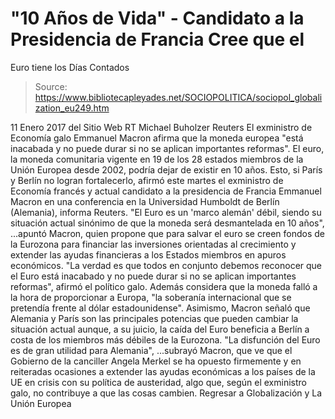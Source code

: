 # "10 Años de Vida" - Candidato a la Presidencia de Francia Cree que el 
Euro tiene los Días Contados

> Source: https://www.bibliotecapleyades.net/SOCIOPOLITICA/sociopol_globalization_eu249.htm

11 Enero 2017
del Sitio Web RT Michael Buholzer Reuters
El exministro de Economía galo
Emmanuel Macron
afirma que la moneda europea
"está inacabada y no puede durar
si no se aplican importantes reformas".
El euro, la moneda comunitaria vigente en 19 de los 28 estados miembros de la Unión Europea desde 2002, podría dejar de existir en 10 años.
Esto, si París y Berlín no logran fortalecerlo, afirmó este martes el exministro de Economía francés y actual candidato a la presidencia de Francia Emmanuel Macron en una conferencia en la Universidad Humboldt de Berlín (Alemania), informa Reuters.
"El Euro es un 'marco alemán' débil, siendo su situación actual sinónimo de que la moneda será desmantelada en 10 años",
...apuntó Macron, quien propone que para salvar el euro se creen fondos de la Eurozona para financiar las inversiones orientadas al crecimiento y extender las ayudas financieras a los Estados miembros en apuros económicos.
"La verdad es que todos en conjunto debemos reconocer que el Euro está inacabado y no puede durar si no se aplican importantes reformas", afirmó el político galo.
Además considera que la moneda falló a la hora de proporcionar a Europa,
"la soberanía internacional que se pretendía frente al dólar estadounidense".
Asimismo, Macron señaló que Alemania y París son las principales potencias que pueden cambiar la situación actual aunque, a su juicio, la caída del Euro beneficia a Berlín a costa de los miembros más débiles de la Eurozona.
"La disfunción del Euro es de gran utilidad para Alemania",
...subrayó Macron, que ve que el Gobierno de la canciller Angela Merkel se ha opuesto firmemente y en reiteradas ocasiones a extender las ayudas económicas a los países de la UE en crisis con su política de austeridad, algo que, según el exministro galo, no contribuye a que las cosas cambien.
Regresar a Globalización y La Unión Europea
